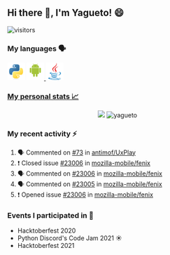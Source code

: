 ## Hi there 👋, I'm Yagueto! 😄


![visitors](https://visitor-badge-reloaded.herokuapp.com/badge?page_id=yagueto_fina&style=for-the-badge)

### My languages 🗣️

<p align="left"> <img src="https://raw.githubusercontent.com/devicons/devicon/master/icons/python/python-original.svg" alt="python" width="40" height="40"/> </a> <a href="https://developer.android.com" target="_blank"> <img src="https://raw.githubusercontent.com/devicons/devicon/master/icons/android/android-original-wordmark.svg" alt="android" width="40" height="40"/> </a> <a href="https://www.java.com" target="_blank"> <img src="https://raw.githubusercontent.com/devicons/devicon/master/icons/java/java-original.svg" alt="java" width="40" height="40"/> </a> <a href="https://www.linux.org/" target="_blank"> </a> <a href="https://www.python.org" target="_blank"> </p>

### My personal stats 📈
<div align="center"> 
  <a>
    <img src=https://github-readme-stats.vercel.app/api?username=yagueto&count_private=true&show_icons=true width=50%></img>
  </a>
  <img src="https://github-readme-streak-stats.herokuapp.com/?user=yagueto" alt="yagueto" width=49% />
</div>


### My recent activity ⚡

  <!--START_SECTION:activity-->
1. 🗣 Commented on [#73](https://github.com/antimof/UxPlay/issues/73) in [antimof/UxPlay](https://github.com/antimof/UxPlay)
2. ❗️ Closed issue [#23006](https://github.com/mozilla-mobile/fenix/issues/23006) in [mozilla-mobile/fenix](https://github.com/mozilla-mobile/fenix)
3. 🗣 Commented on [#23006](https://github.com/mozilla-mobile/fenix/issues/23006) in [mozilla-mobile/fenix](https://github.com/mozilla-mobile/fenix)
4. 🗣 Commented on [#23005](https://github.com/mozilla-mobile/fenix/issues/23005) in [mozilla-mobile/fenix](https://github.com/mozilla-mobile/fenix)
5. ❗️ Opened issue [#23006](https://github.com/mozilla-mobile/fenix/issues/23006) in [mozilla-mobile/fenix](https://github.com/mozilla-mobile/fenix)
  <!--END_SECTION:activity-->
  

### Events I participated in 📆

- Hacktoberfest 2020
- Python Discord's Code Jam 2021 ☀️
- Hacktoberfest 2021


